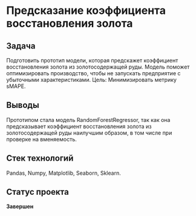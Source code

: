 # Предсказание коэффициента восстановления золота

## Задача

Подготовить прототип модели, которая предскажет коэффициент восстановления золота из золотосодержащей руды. Модель поможет оптимизировать производство, чтобы не запускать предприятие с убыточными характеристиками. Цель: Минимизировать метрику sMAPE.

## Выводы

Прототипом стала модель RandomForestRegressor, так как она предсказывает коэффициент восстановления золота из золотосодержащей руды наилучшим образом, в том числе при проверке на вменяемость.

## Стек технологий

Pandas, Numpy, Matplotlib, Seaborn, Sklearn.

## Статус проекта

**Завершен**
